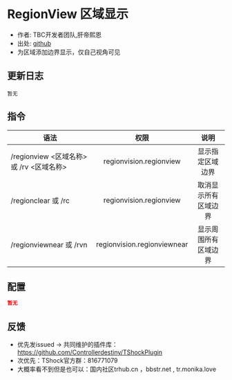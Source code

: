 # RegionView 区域显示

- 作者: TBC开发者团队,肝帝熙恩
- 出处: [github](https://github.com/RenderBr/RegionView)
- 为区域添加边界显示，仅自己视角可见

## 更新日志

```
暂无
```

## 指令

| 语法           |        权限         |   说明   |
| -------------- | :-----------------: | :------: |
| /regionview <区域名称> 或 /rv <区域名称> | regionvision.regionview   | 显示指定区域边界|
| /regionclear 或 /rc | regionvision.regionview   | 取消显示所有区域边界|
| /regionviewnear 或 /rvn | regionvision.regionviewnear   | 显示周围所有区域边界|

## 配置

```json
暂无
```
## 反馈
- 优先发issued -> 共同维护的插件库：https://github.com/Controllerdestiny/TShockPlugin
- 次优先：TShock官方群：816771079
- 大概率看不到但是也可以：国内社区trhub.cn ，bbstr.net , tr.monika.love